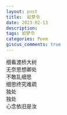 ```yaml
---
layout: post
title:  如梦令
date: 2023-02-13
description:
tags: 如梦令
categories: Poem
giscus_comments: true
---
```

细看渡桥大树  
无奈思想卿处  
不敢乱细思  
细思终究难疏  
独处  
独处  
心念依旧是汝  
